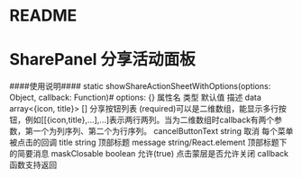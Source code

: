 # README
# SharePanel 分享活动面板

####使用说明####
  static showShareActionSheetWithOptions(options: Object, callback: Function)#
   options: {}
       属性名               类型                            默认值          描述
       data	               array<{icon, title}>           []             分享按钮列表 (required)可以是二维数组，能显示多行按钮，例如[[{icon,title},...],...]表示两行两列。当为二维数组时callback有两个参数，第一个为列序列、第二个为行序列。
       cancelButtonText    string                         取消            每个菜单被点击的回调
       title               string                                        顶部标题
       message             string/React.element                          顶部标题下的简要消息
       maskClosable        boolean                        允许(true)      点击蒙层是否允许关闭
       callback                                                           函数支持返回     
